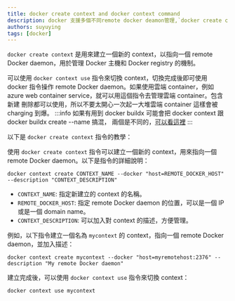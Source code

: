 ```yaml
---
title: docker create context and docker context command
description: docker 支援多個不同remote docker deamon管理,`docker create context` 是用來建立一個新的 context，以指向一個 remote Docker daemon，用於管理 Docker 主機和 Docker registry 的機制。
authors: suyuying
tags: [docker]
---
```


`docker create context` 是用來建立一個新的 context，以指向一個 remote Docker daemon，用於管理 Docker 主機和 Docker registry 的機制。

可以使用 `docker context use` 指令來切換 context，切換完成後即可使用 docker 指令操作 remote Docker daemon。如果使用雲端 container，例如 azure web container service，就可以用這個指令去管理雲端 container。包含新建 刪除都可以使用，所以不要太開心一次起一大堆雲端 container 這樣會被 charging 到爆。
:::info
如果有用到 docker buildx 可能會把 docker context 跟 docker buildx create --name 搞混，
兩個是不同的，[可以看這裡](./docker-muiltiplatform%20copy#docker-buildx-create---name-my-node-%E6%98%AF%E5%BB%BA%E7%AB%8B%E7%AF%80%E9%BB%9E%E5%97%8E])
:::

以下是 `docker create context` 指令的教學：

使用 `docker create context` 指令可以建立一個新的 context，用來指向一個 remote Docker daemon。以下是指令的詳細說明：

```
docker context create CONTEXT_NAME --docker "host=REMOTE_DOCKER_HOST" --description "CONTEXT_DESCRIPTION"
```

- `CONTEXT_NAME`: 指定新建立的 context 的名稱。
- `REMOTE_DOCKER_HOST`: 指定 remote Docker daemon 的位置，可以是一個 IP 或是一個 domain name。
- `CONTEXT_DESCRIPTION`: 可以加入對 context 的描述，方便管理。

例如，以下指令建立一個名為 `mycontext` 的 context，指向一個 remote Docker daemon，並加入描述：

```
docker context create mycontext --docker "host=myremotehost:2376" --description "My remote Docker daemon"
```

建立完成後，可以使用 `docker context use` 指令來切換 context：

```
docker context use mycontext
```
